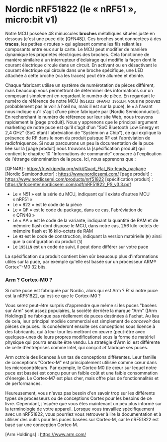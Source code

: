 # Nordic nRF51822 (le « nRF51 », micro:bit v1)

Notre MCU possède 48 minuscules **broches** métalliques situées juste en dessous (c'est une puce dite [QFN48]).
Ces broches sont connectées à des **traces**, les petites « routes » qui agissent comme les fils reliant les composants
entre eux sur la carte. Le MCU peut modifier de manière dynamique les propriétés électriques
des broches. Cela fonctionne de manière similaire à un interrupteur d'éclairage qui modifie la
façon dont le courant électrique circule dans un circuit. En activant ou en désactivant le courant électrique
qui circule dans une broche spécifique, une LED attachée à cette broche (via les traces)
peut être allumée et éteinte.

Chaque fabricant utilise un système de numérotation de pièces différent, mais beaucoup vous permettront
de déterminer des informations sur un composant simplement en regardant le numéro de pièce. En regardant le numéro de référence de notre MCU (`N51822 QFAAH3 1951LN`, ​​vous ne pouvez probablement pas
le voir à l'œil nu, mais il est sur la puce), le `n` à l'avant
nous indique qu'il s'agit d'une pièce fabriquée par [Nordic Semiconductor].
En recherchant le numéro de référence sur leur site Web, nous trouvons rapidement la [page produit].
Nous y apprenons que le principal argument marketing de notre puce est qu'il s'agit d'un
"SoC Bluetooth Low Energy et 2,4 GHz" (SoC étant l'abréviation de "System on a Chip"),
ce qui explique la présence de RF dans le nom du produit puisque RF est l'abréviation de radiofréquence.
Si nous parcourons un peu la documentation de la puce liée sur la [page produit]
nous trouvons la [spécification produit] qui contient le chapitre 10 "Informations de commande"
consacré à l'explication de l'étrange dénomination de la puce. Ici, nous apprenons que :

[QFN48] : https://fr.wikipedia.org/wiki/Quad_Flat_No-leads_package
[Nordic Semiconductor] : https://www.nordicsemi.com/
[page produit] : https://www.nordicsemi.com/products/nrf51822
[spécification produit] : https://infocenter.nordicsemi.com/pdf/nRF51822_PS_v3.3.pdf

- Le « N51 » est la série du MCU, indiquant qu'il existe d'autres MCU « nRF51 »
- Le « 822 » est le code de la pièce
- Le « QF » est le code du package, dans ce cas, l'abréviation de « QFN48 »
- Le « AA » est le code de la variante, indiquant la quantité de RAM et de mémoire flash dont dispose le MCU,
dans notre cas, 256 kilo-octets de mémoire flash et 16 kilo-octets de RAM
- Le `H3` est le code de construction, indiquant la version matérielle (`H`) ainsi que la configuration du produit (`3`)
- Le `1951LN` est un code de suivi, il peut donc différer sur votre puce

La spécification du produit contient bien sûr beaucoup plus d'informations utiles sur
la puce, par exemple qu'elle est basée sur un processeur ARM® Cortex™-M0 32 bits.

### Arm ? Cortex-M0 ?

Si notre puce est fabriquée par Nordic, alors qui est Arm ? Et si notre puce est la
nRF51822, qu'est-ce que le Cortex-M0 ?

Vous serez peut-être surpris d'apprendre que même si les puces "basées sur Arm" sont
assez populaires, la société derrière la marque "Arm" ([Arm Holdings]) ne
fabrique pas réellement de puces destinées à l'achat. Au lieu de cela, leur principal modèle commercial
est simplement de *concevoir* des pièces de puces. Ils concèderont ensuite ces conceptions sous licence à des
fabricants, qui à leur tour les mettront en œuvre (peut-être avec quelques-unes de leurs
propres modifications) sous la forme de matériel physique qui pourra ensuite être vendu.
La stratégie d'Arm ici est différente de celle d'entreprises comme Intel, qui
conçoit *et* fabrique ses puces.

Arm octroie des licences à un tas de conceptions différentes. Leur famille de conceptions "Cortex-M"
est principalement utilisée comme cœur dans les microcontrôleurs. Par exemple, le Cortex-M0
(le cœur sur lequel notre puce est basée) est conçu pour un faible coût et une faible consommation d'énergie.
Le Cortex-M7 est plus cher, mais offre plus de fonctionnalités et de performances.

Heureusement, vous n'avez pas besoin d'en savoir trop sur les différents types de processeurs
ou de conceptions Cortex pour les besoins de ce livre. Cependant, j'espère que vous êtes maintenant un peu
plus informé sur la terminologie de votre appareil. Lorsque vous
travaillez spécifiquement avec un nRF51822, vous pourriez vous retrouver à lire
la documentation et à utiliser des outils pour les puces basées sur Cortex-M, car le nRF51822
est basé sur une conception Cortex-M.

[Arm Holdings] : https://www.arm.com/